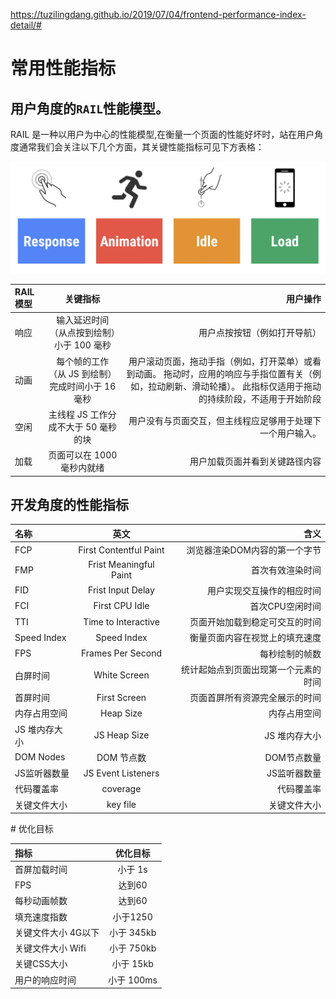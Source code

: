 https://tuzilingdang.github.io/2019/07/04/frontend-performance-index-detail/#

# 常用性能指标

## 用户角度的`RAIL`性能模型。
RAIL 是一种以用户为中心的性能模型,在衡量一个页面的性能好坏时，站在用户角度通常我们会关注以下几个方面，其关键性能指标可见下方表格：

![image-20210830160438252](image/image-20210830160438252.png)

<table>
<thead>
<tr>
<th align="left">RAIL模型</th>
<th align="center">关键指标</th>
<th align="right">用户操作</th>
</tr>
</thead>
<tbody><tr>
<td align="left">响应</td>
<td align="center">输入延迟时间（从点按到绘制）小于 100 毫秒</td>
<td align="right">用户点按按钮（例如打开导航）</td>
</tr>
<tr>
<td align="left">动画</td>
<td align="center">每个帧的工作（从 JS 到绘制）完成时间小于 16 毫秒</td>
<td align="right">用户滚动页面，拖动手指（例如，打开菜单）或看到动画。 拖动时，应用的响应与手指位置有关（例如，拉动刷新、滑动轮播）。 此指标仅适用于拖动的持续阶段，不适用于开始阶段</td>
</tr>
<tr>
<td align="left">空闲</td>
<td align="center">主线程 JS 工作分成不大于 50 毫秒的块</td>
<td align="right">用户没有与页面交互，但主线程应足够用于处理下一个用户输入。</td>
</tr>
<tr>
<td align="left">加载</td>
<td align="center">页面可以在 1000 毫秒内就绪</td>
<td align="right">用户加载页面并看到关键路径内容</td>
</tr>
</tbody></table>

## 开发角度的性能指标

<table>
<thead>
<tr>
<th align="left">名称</th>
<th align="center">英文</th>
<th align="right">含义</th>
</tr>
</thead>
<tbody><tr>
<td align="left">FCP</td>
<td align="center">First Contentful Paint</td>
<td align="right">浏览器渲染DOM内容的第一个字节</td>
</tr>
<tr>
<td align="left">FMP</td>
<td align="center">Frist Meaningful Paint</td>
<td align="right">首次有效渲染时间</td>
</tr>
<tr>
<td align="left">FID</td>
<td align="center">Frist Input Delay</td>
<td align="right">用户实现交互操作的相应时间</td>
</tr>
<tr>
<td align="left">FCI</td>
<td align="center">First CPU Idle</td>
<td align="right">首次CPU空闲时间</td>
</tr>
<tr>
<td align="left">TTI</td>
<td align="center">Time to Interactive</td>
<td align="right">页面开始加载到稳定可交互的时间</td>
</tr>
<tr>
<td align="left">Speed Index</td>
<td align="center">Speed Index</td>
<td align="right">衡量页面内容在视觉上的填充速度</td>
</tr>
<tr>
<td align="left">FPS</td>
<td align="center">Frames Per Second</td>
<td align="right">每秒绘制的帧数</td>
</tr>
<tr>
<td align="left">白屏时间</td>
<td align="center">White Screen</td>
<td align="right">统计起始点到页面出现第一个元素的时间</td>
</tr>
<tr>
<td align="left">首屏时间</td>
<td align="center">First Screen</td>
<td align="right">页面首屏所有资源完全展示的时间</td>
</tr>
<tr>
<td align="left">内存占用空间</td>
<td align="center">Heap    Size</td>
<td align="right">内存占用空间</td>
</tr>
<tr>
<td align="left">JS 堆内存大小</td>
<td align="center">JS Heap    Size</td>
<td align="right">JS 堆内存大小</td>
</tr>
<tr>
<td align="left">DOM Nodes</td>
<td align="center">DOM 节点数</td>
<td align="right">DOM节点数量</td>
</tr>
<tr>
<td align="left">JS监听器数量</td>
<td align="center">JS Event Listeners</td>
<td align="right">JS监听器数量</td>
</tr>
<tr>
<td align="left">代码覆盖率</td>
<td align="center">coverage</td>
<td align="right">代码覆盖率</td>
</tr>
<tr>
<td align="left">关键文件大小</td>
<td align="center">key file</td>
<td align="right">关键文件大小</td>
</tr>
</tbody></table>
# 优化目标

<table>
<thead>
<tr>
<th align="left">指标</th>
<th align="center">优化目标</th>
</tr>
</thead>
<tbody><tr>
<td align="left">首屏加载时间</td>
<td align="center">小于 1s</td>
</tr>
<tr>
<td align="left">FPS</td>
<td align="center">达到60</td>
</tr>
<tr>
<td align="left">每秒动画帧数</td>
<td align="center">达到60</td>
</tr>
<tr>
<td align="left">填充速度指数</td>
<td align="center">小于1250</td>
</tr>
<tr>
<td align="left">关键文件大小 4G以下</td>
<td align="center">小于 345kb</td>
</tr>
<tr>
<td align="left">关键文件大小  Wifi</td>
<td align="center">小于 750kb</td>
</tr>
<tr>
<td align="left">关键CSS大小</td>
<td align="center">小于 15kb</td>
</tr>
<tr>
<td align="left">用户的响应时间</td>
<td align="center">小于 100ms</td>
</tr>
</tbody></table>